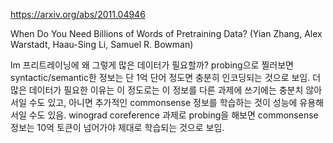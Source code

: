 https://arxiv.org/abs/2011.04946

When Do You Need Billions of Words of Pretraining Data? (Yian Zhang, Alex Warstadt, Haau-Sing Li, Samuel R. Bowman)

lm 프리트레이닝에 왜 그렇게 많은 데이터가 필요할까? probing으로 찔러보면 syntactic/semantic한 정보는 단 1억 단어 정도면 충분히 인코딩되는 것으로 보임. 더 많은 데이터가 필요한 이유는 이 정도로는 이 정보를 다른 과제에 쓰기에는 충분치 않아서일 수도 있고, 아니면 추가적인 commonsense 정보를 학습하는 것이 성능에 유용해서일 수도 있음. winograd coreference 과제로 probing을 해보면 commonsense 정보는 10억 토큰이 넘어가야 제대로 학습되는 것으로 보임.